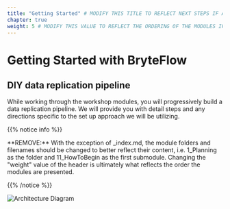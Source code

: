 ```yaml
---
title: "Getting Started" # MODIFY THIS TITLE TO REFLECT NEXT STEPS IF APPLICABLE
chapter: true
weight: 5 # MODIFY THIS VALUE TO REFLECT THE ORDERING OF THE MODULES IF APPLICABLE
---
```


# Getting Started with BryteFlow<!-- MODIFY THIS HEADING IF APPLICABLE -->

## DIY data replication pipeline<!-- MODIFY THIS SUBHEADING -->

While working through the workshop modules, you will progressively build a data replication pipeline. We will provide you with detail steps and any directions specific to the set up approach we will be utilizing. 

{{% notice info %}}
<p style='text-align: left;'>
**REMOVE:** With the exception of _index.md, the module folders and filenames should be changed to better reflect their content, i.e. 1_Planning as the folder and 11_HowToBegin as the first submodule. Changing the "weight" value of the header is ultimately what reflects the order the modules are presented.
</p>
{{% /notice %}}


![Architecture Diagram](/images/arch.png)
